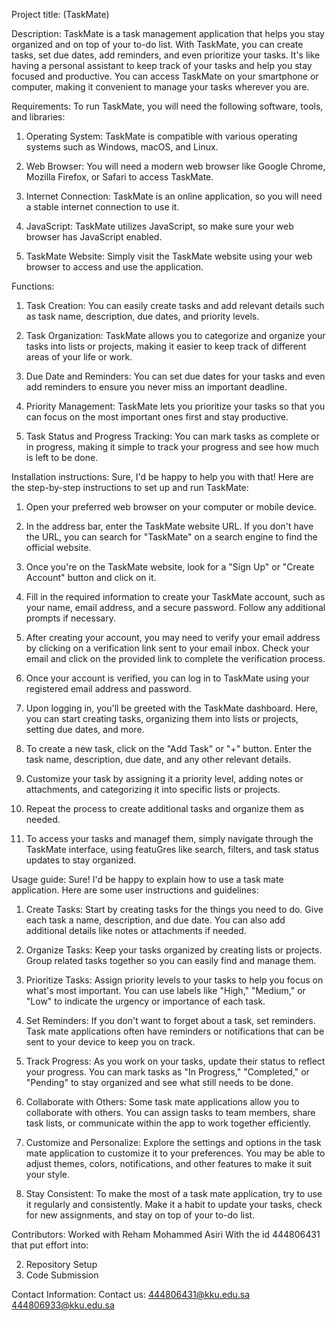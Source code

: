 Project title: (TaskMate)

Description: 
TaskMate is a task management application that helps you stay organized and on top of your to-do list. With TaskMate, you can create tasks, set due dates, add reminders, and even prioritize your tasks. It's like having a personal assistant to keep track of your tasks and help you stay focused and productive. You can access TaskMate on your smartphone or computer, making it convenient to manage your tasks wherever you are. 

Requirements:
To run TaskMate, you will need the following software, tools, and libraries:

1. Operating System: TaskMate is compatible with various operating systems such as Windows, macOS, and Linux.

2. Web Browser: You will need a modern web browser like Google Chrome, Mozilla Firefox, or Safari to access TaskMate.

3. Internet Connection: TaskMate is an online application, so you will need a stable internet connection to use it.

4. JavaScript: TaskMate utilizes JavaScript, so make sure your web browser has JavaScript enabled.

5. TaskMate Website: Simply visit the TaskMate website using your web browser to access and use the application.

Functions:
1. Task Creation: You can easily create tasks and add relevant details such as task name, description, due dates, and priority levels.

2. Task Organization: TaskMate allows you to categorize and organize your tasks into lists or projects, making it easier to keep track of different areas of your life or work.

3. Due Date and Reminders: You can set due dates for your tasks and even add reminders to ensure you never miss an important deadline.

4. Priority Management: TaskMate lets you prioritize your tasks so that you can focus on the most important ones first and stay productive.

5. Task Status and Progress Tracking: You can mark tasks as complete or in progress, making it simple to track your progress and see how much is left to be done.


Installation instructions:
Sure, I'd be happy to help you with that! Here are the step-by-step instructions to set up and run TaskMate:

1. Open your preferred web browser on your computer or mobile device.

2. In the address bar, enter the TaskMate website URL. If you don't have the URL, you can search for "TaskMate" on a search engine to find the official website.

3. Once you're on the TaskMate website, look for a "Sign Up" or "Create Account" button and click on it.

4. Fill in the required information to create your TaskMate account, such as your name, email address, and a secure password. Follow any additional prompts if necessary.

5. After creating your account, you may need to verify your email address by clicking on a verification link sent to your email inbox. Check your email and click on the provided link to complete the verification process.

6. Once your account is verified, you can log in to TaskMate using your registered email address and password.

7. Upon logging in, you'll be greeted with the TaskMate dashboard. Here, you can start creating tasks, organizing them into lists or projects, setting due dates, and more.

8. To create a new task, click on the "Add Task" or "+" button. Enter the task name, description, due date, and any other relevant details.

9. Customize your task by assigning it a priority level, adding notes or attachments, and categorizing it into specific lists or projects.

10. Repeat the process to create additional tasks and organize them as needed.

11. To access your tasks and managef them, simply navigate through the TaskMate interface, using featuGres like search, filters, and task status updates to stay organized.

Usage guide:
Sure! I'd be happy to explain how to use a task mate application. Here are some user instructions and guidelines:

1. Create Tasks: Start by creating tasks for the things you need to do. Give each task a name, description, and due date. You can also add additional details like notes or attachments if needed.

2. Organize Tasks: Keep your tasks organized by creating lists or projects. Group related tasks together so you can easily find and manage them.

3. Prioritize Tasks: Assign priority levels to your tasks to help you focus on what's most important. You can use labels like "High," "Medium," or "Low" to indicate the urgency or importance of each task.

4. Set Reminders: If you don't want to forget about a task, set reminders. Task mate applications often have reminders or notifications that can be sent to your device to keep you on track.

5. Track Progress: As you work on your tasks, update their status to reflect your progress. You can mark tasks as "In Progress," "Completed," or "Pending" to stay organized and see what still needs to be done.

6. Collaborate with Others: Some task mate applications allow you to collaborate with others. You can assign tasks to team members, share task lists, or communicate within the app to work together efficiently.

7. Customize and Personalize: Explore the settings and options in the task mate application to customize it to your preferences. You may be able to adjust themes, colors, notifications, and other features to make it suit your style.

8. Stay Consistent: To make the most of a task mate application, try to use it regularly and consistently. Make it a habit to update your tasks, check for new assignments, and stay on top of your to-do list.

Contributors:
Worked with Reham Mohammed Asiri
With the id 444806431 that put effort into:

2. Repository Setup
3. Code Submission 

Contact Information:
Contact us:
444806431@kku.edu.sa
444806933@kku.edu.sa
